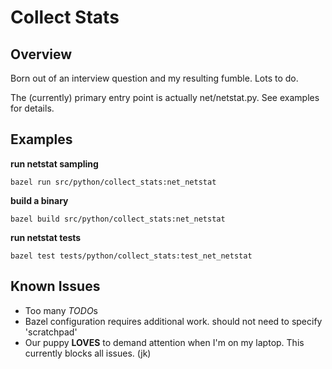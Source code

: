 # Collect Stats

## Overview
Born out of an interview question and my resulting fumble. Lots to do.

The (currently) primary entry point is actually net/netstat.py. See examples for details.

## Examples
**run netstat sampling**

`bazel run src/python/collect_stats:net_netstat`

**build a binary**

`bazel build src/python/collect_stats:net_netstat`

**run netstat tests**

`bazel test tests/python/collect_stats:test_net_netstat`

## Known Issues
- Too many *TODO*s
- Bazel configuration requires additional work. should not need to specify 'scratchpad'
- Our puppy **LOVES** to demand attention when I'm on my laptop. This currently blocks all issues. (jk)
